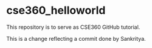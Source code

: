 # cse360_helloworld
This repository is to serve as CSE360 GitHub tutorial.

This is a change reflecting a commit done by Sankritya.
